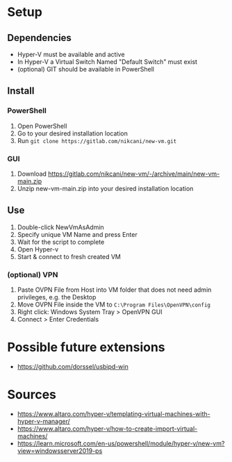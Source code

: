 # Setup
## Dependencies
- Hyper-V must be available and active
- In Hyper-V a Virtual Switch Named "Default Switch" must exist
- (optional) GIT should be available in PowerShell

## Install
### PowerShell
1. Open PowerShell
2. Go to your desired installation location
3. Run `git clone https://gitlab.com/nikcani/new-vm.git`

### GUI
1. Download https://gitlab.com/nikcani/new-vm/-/archive/main/new-vm-main.zip
2. Unzip new-vm-main.zip into your desired installation location

## Use
1. Double-click NewVmAsAdmin
2. Specify unique VM Name and press Enter
3. Wait for the script to complete
4. Open Hyper-v
5. Start & connect to fresh created VM

### (optional) VPN
1. Paste OVPN File from Host into VM folder that does not need admin privileges, e.g. the Desktop
2. Move OVPN File inside the VM to `C:\Program Files\OpenVPN\config`
3. Right click: Windows System Tray > OpenVPN GUI
4. Connect > Enter Credentials

# Possible future extensions
- https://github.com/dorssel/usbipd-win

# Sources
- https://www.altaro.com/hyper-v/templating-virtual-machines-with-hyper-v-manager/
- https://www.altaro.com/hyper-v/how-to-create-import-virtual-machines/
- https://learn.microsoft.com/en-us/powershell/module/hyper-v/new-vm?view=windowsserver2019-ps
